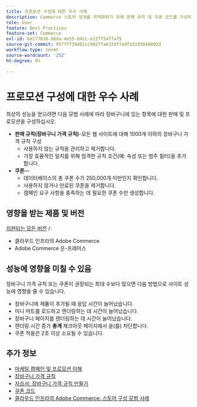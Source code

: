 ```yaml
---
title: 프로모션 구성에 대한 우수 사례
description: Commerce 스토어 성과를 최적화하기 위해 판매 규칙 및 쿠폰 코드를 구성하는 모범 사례에 대해 알아봅니다.
role: User
feature: Best Practices
feature-set: Commerce
exl-id: 6e177836-b8da-4e55-842c-e12ff54ffaf5
source-git-commit: 95ffff39d82cc9027fa633dffedf15193040802d
workflow-type: tm+mt
source-wordcount: '252'
ht-degree: 0%

---
```


# 프로모션 구성에 대한 우수 사례

최상의 성능을 얻으려면 다음 모범 사례에 따라 장바구니에 있는 항목에 대한 판매 및 프로모션을 구성하십시오.

- **판매 규칙(장바구니 가격 규칙)**-모든 웹 사이트에 대해 1000개 이하의 장바구니 가격 규칙 구성
   - 사용하지 않는 규칙을 관리하고 제거합니다.
   - 가장 효율적인 일치를 위해 엄격한 규칙 조건(예: 속성 또는 범주 필터)을 추가합니다.
- **쿠폰**—
   - 데이터베이스의 총 쿠폰 수가 250,000개 미만인지 확인합니다.
   - 사용하지 않거나 만료된 쿠폰을 제거합니다.
   - 캠페인 요구 사항을 충족하는 데 필요한 쿠폰 수만 생성합니다.

## 영향을 받는 제품 및 버전

[지원되는 모든 버전](../../../release/versions.md) /:

- 클라우드 인프라의 Adobe Commerce
- Adobe Commerce 온-프레미스

## 성능에 영향을 미칠 수 있음

장바구니 가격 규칙 또는 쿠폰이 권장되는 최대 수보다 많으면 다음 방법으로 사이트 성능에 영향을 줄 수 있습니다.

- 장바구니에 제품이 추가될 때 응답 시간이 늘어났습니다.
- 미니 마트를 로드하고 렌더링하는 데 시간이 늘어났습니다.
- 장바구니 페이지를 렌더링하는 데 시간이 늘어났습니다.
- 렌더링 시간 증가 **총계** 체크아웃 페이지에서 을(를) 차단합니다.
- 쿠폰 적용은 2초 이상 소요될 수 있습니다.

## 추가 정보

- [마케팅 캠페인 및 프로모션 이해](https://devdocs.magento.com/cloud/configure/configure-best-practices.html#campaigns)
- [장바구니 가격 규칙](https://experienceleague.adobe.com/docs/commerce-admin/marketing/promotions/cart-rules/price-rules-cart.html)
- [자습서: 장바구니 가격 규칙 만들기](https://experienceleague.adobe.com/docs/commerce-learn/tutorials/marketing/cart-price-rules.html)
- [쿠폰 코드](https://experienceleague.adobe.com/docs/commerce-admin/marketing/promotions/cart-rules/price-rules-cart-coupon.html)
- [클라우드 인프라의 Adobe Commerce: 스토어 구성 모범 사례](https://devdocs.magento.com/cloud/configure/configure-best-practices.html)
